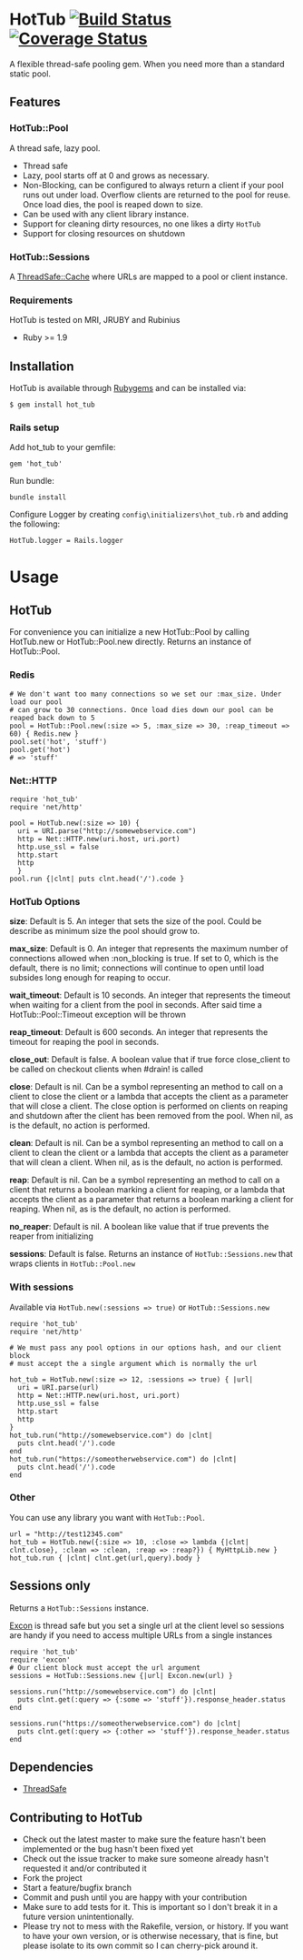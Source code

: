 # HotTub [![Build Status](https://travis-ci.org/JoshMcKin/hot_tub.png?branch=master)](https://travis-ci.org/JoshMcKin/hot_tub) [![Coverage Status](https://coveralls.io/repos/JoshMcKin/hot_tub/badge.png?branch=master)](https://coveralls.io/r/JoshMcKin/hot_tub)

A flexible thread-safe pooling gem. When you need more than a standard static pool.

## Features

### HotTub::Pool
A thread safe, lazy pool.

* Thread safe
* Lazy, pool starts off at 0 and grows as necessary.
* Non-Blocking, can be configured to always return a client if your pool runs out under load. Overflow clients are returned to the pool for reuse. Once load dies, the pool is reaped down to size.
* Can be used with any client library instance.
* Support for cleaning dirty resources, no one likes a dirty `HotTub`
* Support for closing resources on shutdown

### HotTub::Sessions
A [ThreadSafe::Cache](https://github.com/headius/thread_safe) where URLs are mapped to a pool or client instance.

### Requirements
HotTub is tested on MRI, JRUBY and Rubinius
* Ruby >= 1.9

## Installation

HotTub is available through [Rubygems](https://rubygems.org/gems/hot_tub) and can be installed via:

    $ gem install hot_tub

### Rails setup

Add hot_tub to your gemfile:
    
    gem 'hot_tub'

Run bundle:
    
    bundle install

Configure Logger by creating `config\initializers\hot_tub.rb` and adding the following:
    
    HotTub.logger = Rails.logger

# Usage 

## HotTub
For convenience you can initialize a new HotTub::Pool by calling HotTub.new or HotTub::Pool.new directly.
Returns an instance of HotTub::Pool.

### Redis
    # We don't want too many connections so we set our :max_size. Under load our pool
    # can grow to 30 connections. Once load dies down our pool can be reaped back down to 5
    pool = HotTub::Pool.new(:size => 5, :max_size => 30, :reap_timeout => 60) { Redis.new }
    pool.set('hot', 'stuff')
    pool.get('hot')
    # => 'stuff'

### Net::HTTP

    require 'hot_tub'
    require 'net/http'

    pool = HotTub.new(:size => 10) { 
      uri = URI.parse("http://somewebservice.com")
      http = Net::HTTP.new(uri.host, uri.port)
      http.use_ssl = false
      http.start
      http
      }
    pool.run {|clnt| puts clnt.head('/').code }

### HotTub Options    
**size**: Default is 5. An integer that sets the size of the pool. Could be describe as minimum size the pool should grow to.

**max_size**: Default is 0. An integer that represents the maximum number of connections allowed when :non_blocking is true. If set to 0, which is the default, there is no limit; connections will continue to open until load subsides long enough for reaping to occur.

**wait_timeout**: Default is 10 seconds. An integer that represents the timeout when waiting for a client from the pool in seconds. After said time a HotTub::Pool::Timeout exception will be thrown

**reap_timeout**: Default is 600 seconds. An integer that represents the timeout for reaping the pool in seconds.

**close_out**: Default is false. A boolean value that if true force close_client to be called on checkout clients when #drain! is called

**close**: Default is nil. Can be a symbol representing an method to call on a client to close the client or a lambda that accepts the client as a parameter that will close a client. The close option is performed on clients on reaping and shutdown after the client has been removed from the pool.  When nil, as is the default, no action is performed.

**clean**: Default is nil. Can be a symbol representing an method to call on a client to clean the client or a lambda that accepts the client as a parameter that will clean a client. When nil, as is the default, no action is performed.

**reap**: Default is nil. Can be a symbol representing an method to call on a client that returns a boolean marking a client for reaping, or a lambda that accepts the client as a parameter that returns a boolean  marking a client for reaping. When nil, as is the default, no action is performed.

**no_reaper**: Default is nil. A boolean like value that if true prevents the reaper from initializing

**sessions**: Default is false. Returns an instance of `HotTub::Sessions.new` that wraps clients in `HotTub::Pool.new`

### With sessions
Available via `HotTub.new(:sessions => true)` or `HotTub::Sessions.new`

    require 'hot_tub'
    require 'net/http'

    # We must pass any pool options in our options hash, and our client block 
    # must accept the a single argument which is normally the url

    hot_tub = HotTub.new(:size => 12, :sessions => true) { |url| 
      uri = URI.parse(url)
      http = Net::HTTP.new(uri.host, uri.port)
      http.use_ssl = false
      http.start
      http 
    }
    hot_tub.run("http://somewebservice.com") do |clnt|    
      puts clnt.head('/').code
    end
    hot_tub.run("https://someotherwebservice.com") do |clnt|    
      puts clnt.head('/').code
    end

### Other
You can use any library you want with `HotTub::Pool`.

    url = "http://test12345.com"
    hot_tub = HotTub.new({:size => 10, :close => lambda {|clnt| clnt.close}, :clean => :clean, :reap => :reap?}) { MyHttpLib.new }
    hot_tub.run { |clnt| clnt.get(url,query).body }

## Sessions only
Returns a `HotTub::Sessions` instance. 

[Excon](https://github.com/geemus/excon) is thread safe but you set a single url at the client level so sessions 
are handy if you need to access multiple URLs from a single instances
    
    require 'hot_tub'
    require 'excon'
    # Our client block must accept the url argument
    sessions = HotTub::Sessions.new {|url| Excon.new(url) }

    sessions.run("http://somewebservice.com") do |clnt|    
      puts clnt.get(:query => {:some => 'stuff'}).response_header.status
    end

    sessions.run("https://someotherwebservice.com") do |clnt|    
      puts clnt.get(:query => {:other => 'stuff'}).response_header.status
    end

## Dependencies

* [ThreadSafe](https://github.com/headius/thread_safe)

## Contributing to HotTub
 
* Check out the latest master to make sure the feature hasn't been implemented or the bug hasn't been fixed yet
* Check out the issue tracker to make sure someone already hasn't requested it and/or contributed it
* Fork the project
* Start a feature/bugfix branch
* Commit and push until you are happy with your contribution
* Make sure to add tests for it. This is important so I don't break it in a future version unintentionally.
* Please try not to mess with the Rakefile, version, or history. If you want to have your own version, or is otherwise necessary, that is fine, but please isolate to its own commit so I can cherry-pick around it.
